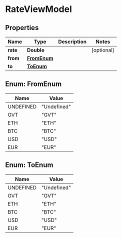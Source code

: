 
# RateViewModel

## Properties
Name | Type | Description | Notes
------------ | ------------- | ------------- | -------------
**rate** | **Double** |  |  [optional]
**from** | [**FromEnum**](#FromEnum) |  | 
**to** | [**ToEnum**](#ToEnum) |  | 


<a name="FromEnum"></a>
## Enum: FromEnum
Name | Value
---- | -----
UNDEFINED | &quot;Undefined&quot;
GVT | &quot;GVT&quot;
ETH | &quot;ETH&quot;
BTC | &quot;BTC&quot;
USD | &quot;USD&quot;
EUR | &quot;EUR&quot;


<a name="ToEnum"></a>
## Enum: ToEnum
Name | Value
---- | -----
UNDEFINED | &quot;Undefined&quot;
GVT | &quot;GVT&quot;
ETH | &quot;ETH&quot;
BTC | &quot;BTC&quot;
USD | &quot;USD&quot;
EUR | &quot;EUR&quot;



